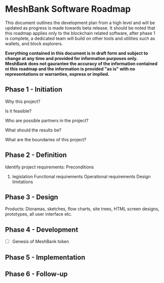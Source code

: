 # MeshBank Software Roadmap
This document outlines the development plan from a high level and will be updated as progress is made towards beta release. It should be noted that this roadmap applies only to the blockchain related software, after phase 1 is complete, a dedicated team will build on other tools and utilities such as wallets, and block explorers.

**Everything contained in this document is in draft form and subject to change at any time and provided for information purposes only. MeshBank does not gaurantee the accuracy of the information contained ni this roadmap and the information is provided "as is" with no representations or warranties, express or implied.**

## Phase 1 - Initiation
Why this project?

Is it feasible?

Who are possible partners in the project?

What should the results be?

What are the boundaries of this project?


## Phase 2 - Definition
Identify project requirements:
Preconditions
  1. legislation
Functional requirements
Operational requirements
Design limitations

## Phase 3 - Design
Products:
Dioramas, sketches, flow charts, site trees, HTML screen designs, prototypes, all user interface etc.

## Phase 4 - Development
- [ ] Genesis of MeshBank token


## Phase 5 - Implementation

## Phase 6 - Follow-up

